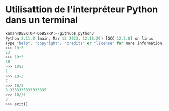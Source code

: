# Utilisattion de l'interpréteur Python dans un terminal

```Python
kaman@DESKTOP-Q6BS7RP:~/github$ python3
Python 3.11.2 (main, Mar 13 2023, 12:18:29) [GCC 12.2.0] on linux
Type "help", "copyright", "credits" or "license" for more information.
>>> 10+3
13
>>> 10*3
30
>>> 10%3
1
>>> 10-3
7
>>> 10/3
3.3333333333333335
>>> 10//3
3
>>> exit()
```
